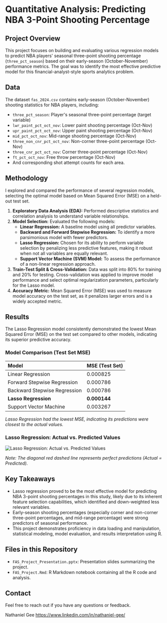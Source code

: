 # Quantitative Analysis: Predicting NBA 3-Point Shooting Percentage

## Project Overview

This project focuses on building and evaluating various regression models to predict NBA players' seasonal three-point shooting percentage (`three_pct_season`) based on their early-season (October-November) performance metrics. The goal was to identify the most effective predictive model for this financial-analyst-style sports analytics problem.

## Data

The dataset `fas_2024.csv` contains early-season (October-November) shooting statistics for NBA players, including:
- `three_pct_season`: Player's seasonal three-point percentage (target variable)
- `lwr_paint_pct_oct_nov`: Lower paint shooting percentage (Oct-Nov)
- `upr_paint_pct_oct_nov`: Upper paint shooting percentage (Oct-Nov)
- `mid_pct_oct_nov`: Mid-range shooting percentage (Oct-Nov)
- `three_non_cnr_pct_oct_nov`: Non-corner three-point percentage (Oct-Nov)
- `three_cnr_pct_oct_nov`: Corner three-point percentage (Oct-Nov)
- `ft_pct_oct_nov`: Free throw percentage (Oct-Nov)
- And corresponding shot attempt counts for each area.

## Methodology

I explored and compared the performance of several regression models, selecting the optimal model based on Mean Squared Error (MSE) on a held-out test set.

1.  **Exploratory Data Analysis (EDA):** Performed descriptive statistics and correlation analysis to understand variable relationships.
2.  **Model Selection:** Evaluated the following models:
    * **Linear Regression:** A baseline model using all predictor variables.
    * **Backward and Forward Stepwise Regression:** To identify a more parsimonious model with fewer predictors.
    * **Lasso Regression:** Chosen for its ability to perform variable selection by penalizing less predictive features, making it robust when not all variables are equally relevant.
    * **Support Vector Machine (SVM) Model:** To assess the performance of a non-linear regression approach.
3.  **Train-Test Split & Cross-Validation:** Data was split into 80% for training and 20% for testing. Cross-validation was applied to improve model performance and select optimal regularization parameters, particularly for the Lasso model.
4.  **Accuracy Metric:** Mean Squared Error (MSE) was used to measure model accuracy on the test set, as it penalizes larger errors and is a widely accepted metric.

## Results

The Lasso Regression model consistently demonstrated the lowest Mean Squared Error (MSE) on the test set compared to other models, indicating its superior predictive accuracy.

### Model Comparison (Test Set MSE)

| Model                       | MSE (Test Set) |
| :-------------------------- | :------------- |
| Linear Regression           | 0.000825       |
| Forward Stepwise Regression | 0.000786       |
| Backward Stepwise Regression| 0.000786       |
| **Lasso Regression** | **0.000144** |
| Support Vector Machine      | 0.003267       |

*Lasso Regression had the lowest MSE, indicating its predictions were closest to the actual values.*

### Lasso Regression: Actual vs. Predicted Values


![Lasso Regression: Actual vs. Predicted Values]([https://github.com/ngee4848/NBA-FAS-Project/blob/main/path/to/your/Lasso-Regresion-vs-Prediceted-Values.jpg](https://github.com/ngee4848/NBA-FAS-Project/blob/main/Lasso%20Regression%20vs%20Predicted%20Values.jpg))

*Note: The diagonal red dashed line represents perfect predictions (Actual = Predicted).*

## Key Takeaways

* Lasso regression proved to be the most effective model for predicting NBA 3-point shooting percentages in this study, likely due to its inherent feature selection capabilities, which identified and down-weighted less relevant variables.
* Early-season shooting percentages (especially corner and non-corner three-point percentages, and mid-range percentage) were strong predictors of seasonal performance.
* This project demonstrates proficiency in data loading and manipulation, statistical modeling, model evaluation, and results interpretation using R.


## Files in this Repository
* `FAS_Project_Presentation.pptx`: Presentation slides summarizing the project.
* `FAS_Project.Rmd`: R Markdown notebook containing all the R code and analysis.


## Contact

Feel free to reach out if you have any questions or feedback.

Nathaniel Gee
https://www.linkedin.com/in/nathaniel-gee/

